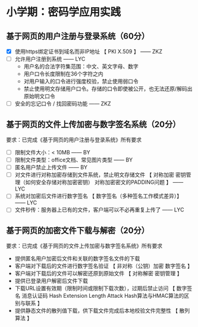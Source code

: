# 小学期：密码学应用实践
## 基于网页的用户注册与登录系统（60分）
- [x] 使用https绑定证书到域名而非IP地址 【 PKI X.509 】 —— ZKZ
- [ ] 允许用户注册到系统 —— LYC
	- 用户名的合法字符集范围：中文、英文字母、数字
	- 用户口令长度限制在36个字符之内
	- 对用户输入的口令进行强度校验，禁止使用弱口令
	- 禁止使用明文存储用户口令。存储的口令即使被公开，也无法还原/解码出原始明文口令
- [ ] 安全的忘记口令 / 找回密码功能 —— ZKZ

## 基于网页的文件上传加密与数字签名系统（20分）
要求：已完成《基于网页的用户注册与登录系统》所有要求
- [ ] 限制文件大小：< 10MB —— BY
- [ ] 限制文件类型：office文档、常见图片类型 —— BY
- [ ] 匿名用户禁止上传文件 —— BY
- [ ] 对文件进行对称加密存储到文件系统，禁止明文存储文件 【 对称加密 密钥管理（如何安全存储对称加密密钥） 对称加密密文的PADDING问题 】 —— LYC
- [ ] 系统对加密后文件进行数字签名 【 数字签名（多种签名工作模式差异）】 —— LYC
- [ ] 文件秒传：服务器上已有的文件，客户端可以不必再重复上传了 —— LYC

## 基于网页的加密文件下载与解密（20分）
要求：已完成《基于网页的文件上传加密与数字签名系统》所有要求
- 提供匿名用户加密后文件和关联的数字签名文件的下载
- 客户端对下载后的文件进行数字签名验证 【 非对称（公钥）加密 数字签名 】
- 客户端对下载后的文件可以解密还原到原始文件 【 对称解密 密钥管理 】
- 提供已登录用户解密后文件下载
- 下载URL设置有效期（限制时间或限制下载次数），过期后禁止访问 【 数字签名 消息认证码 Hash Extension Length Attack Hash算法与HMAC算法的区别与联系 】
- 提供静态文件的散列值下载，供下载文件完成后本地校验文件完整性 【 散列算法 】
